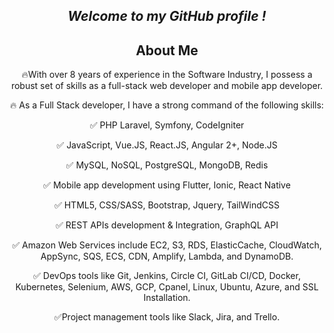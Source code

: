 
<div align="center" width="50" color="red">
    <h2><i> Welcome to my GitHub profile !</i></h2>

##  About Me

🔥With over 8 years of experience in the Software Industry, I possess a robust set of skills as a full-stack web developer and mobile app developer.

🔥 As a Full Stack developer, I have a strong command of the following skills:

✅ PHP Laravel, Symfony, CodeIgniter

✅ JavaScript, Vue.JS, React.JS, Angular 2+, Node.JS

✅ MySQL, NoSQL, PostgreSQL, MongoDB, Redis

✅ Mobile app development using Flutter, Ionic, React Native

✅ HTML5, CSS/SASS, Bootstrap, Jquery, TailWindCSS

✅ REST APIs development & Integration, GraphQL API

✅ Amazon Web Services include EC2, S3, RDS, ElasticCache, CloudWatch, AppSync, SQS, ECS, CDN, Amplify, Lambda, and DynamoDB.

✅ DevOps tools like Git, Jenkins, Circle CI, GitLab CI/CD, Docker, Kubernetes, Selenium, AWS, GCP, Cpanel, Linux, Ubuntu, Azure, and SSL Installation.

✅Project management tools like Slack, Jira, and Trello.
